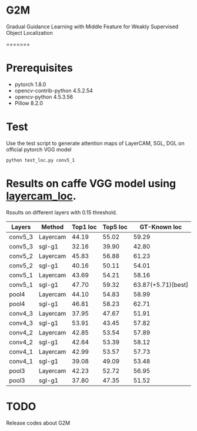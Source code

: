 # G2M
Gradual Guidance Learning with Middle Feature for Weakly Supervised Object Localization

=======

# Prerequisites 
- pytorch                   1.8.0
- opencv-contrib-python     4.5.2.54 
- opencv-python             4.5.3.56 
- Pillow                    8.2.0

# Test
Use the test script to generate attention maps of LayerCAM, SGL, DGL on official pytorch VGG model

```
python test_loc.py conv5_1
```
# Results on caffe VGG model using [layercam_loc](https://github.com/PengtaoJiang/layercam_loc).


Rssults on different layers with 0.15 threshold.

| Layers   | Method     | Top1 loc | Top5 loc | GT-Known loc        |
| -------- | --------   | ----     | ----     | ----                |
|conv5_3   | Layercam   |44.19     |55.02     |59.29                |
|conv5_3   | sgl-g1     |32.16     |39.90     |42.80        |
|conv5_2   | Layercam   |45.83     |56.88     |61.23                |
|conv5_2   | sgl-g1     |40.16     |50.11     |54.01         |
|conv5_1   | Layercam   |43.69     |54.21     |58.16                |
|conv5_1   | sgl-g1     |47.70     |59.32     |63.87(+5.71)[best]   |
|pool4     | Layercam   |44.10     |54.83     |58.99                |
|pool4     | sgl-g1     |46.81     |58.23     |62.71         |
|conv4_3   | Layercam   |37.95     |47.67     |51.91                |
|conv4_3   | sgl-g1     |53.91     |43.45     |57.82        |
|conv4_2   | Layercam   |42.85     |53.54     |57.89                |
|conv4_2   | sgl-g1     |42.64     |53.39     |58.12         |
|conv4_1   | Layercam   |42.99     |53.57     |57.73                |
|conv4_1   | sgl-g1     |39.08     |49.09     |53.48         |
|pool3     | Layercam   |42.23     |52.72     |56.95                |
|pool3     | sgl-g1     |37.80     |47.35     |51.52         |


# TODO

Release codes about G2M

